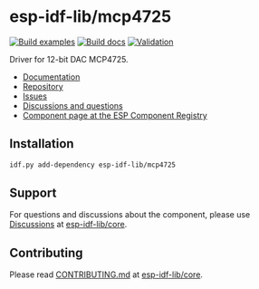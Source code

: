 # esp-idf-lib/mcp4725

[![Build examples](https://github.com/esp-idf-lib/mcp4725/actions/workflows//build.yml/badge.svg)](https://github.com/esp-idf-lib/mcp4725/actions/workflows//build.yml)
[![Build docs](https://github.com/esp-idf-lib/mcp4725/actions/workflows//build-docs.yml/badge.svg)](https://github.com/esp-idf-lib/mcp4725/actions/workflows//build-docs.yml)
[![Validation](https://github.com/esp-idf-lib/mcp4725/actions/workflows//validate-component.yml/badge.svg)](https://github.com/esp-idf-lib/mcp4725/actions/workflows//validate-component.yml)

Driver for 12-bit DAC MCP4725.

* [Documentation](https://esp-idf-lib.github.io/mcp4725/)
* [Repository](https://github.com/esp-idf-lib/mcp4725)
* [Issues](https://github.com/esp-idf-lib/mcp4725/issues)
* [Discussions and questions](https://github.com/esp-idf-lib/core/discussions)
* [Component page at the ESP Component Registry](https://components.espressif.com/components/esp-idf-lib/mcp4725)

## Installation

```sh
idf.py add-dependency esp-idf-lib/mcp4725
```

## Support

For questions and discussions about the component, please use
[Discussions](https://github.com/esp-idf-lib/core/discussions)
at [esp-idf-lib/core](https://github.com/esp-idf-lib/core).

## Contributing

Please read [CONTRIBUTING.md](https://github.com/esp-idf-lib/core/blob/main/CONTRIBUTING.md)
at [esp-idf-lib/core](https://github.com/esp-idf-lib/core).
